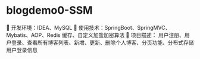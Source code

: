 # blogdemo0-SSM
	开发环境：IDEA、MySQL
	使用技术：SpringBoot、SpringMVC、Mybatis、AOP、Redis 缓存、自定义加盐加密算法
	项目描述： 用户注册、用户登录、查看所有博客列表、新增、更新、删除个人博客、分页功能、分布式存储用户登录信息
